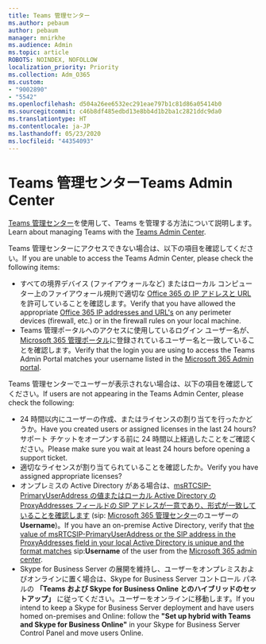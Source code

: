 ```yaml
---
title: Teams 管理センター
ms.author: pebaum
author: pebaum
manager: mnirkhe
ms.audience: Admin
ms.topic: article
ROBOTS: NOINDEX, NOFOLLOW
localization_priority: Priority
ms.collection: Adm_O365
ms.custom:
- "9002890"
- "5542"
ms.openlocfilehash: d504a26ee6532ec291eae797b1c81d86a05414b0
ms.sourcegitcommit: c46b8df485edbd13e8bb4d1b2ba1c2821ddc9da0
ms.translationtype: HT
ms.contentlocale: ja-JP
ms.lasthandoff: 05/23/2020
ms.locfileid: "44354093"
---
```

# <a name="teams-admin-center"></a><span data-ttu-id="886ec-102">Teams 管理センター</span><span class="sxs-lookup"><span data-stu-id="886ec-102">Teams Admin Center</span></span>

<span data-ttu-id="886ec-103">[Teams 管理センター](https://docs.microsoft.com/microsoftteams/manage-teams-skypeforbusiness-admin-center)を使用して、Teams を管理する方法について説明します。</span><span class="sxs-lookup"><span data-stu-id="886ec-103">Learn about managing Teams with the [Teams Admin Center](https://docs.microsoft.com/microsoftteams/manage-teams-skypeforbusiness-admin-center).</span></span>

<span data-ttu-id="886ec-104">Teams 管理センターにアクセスできない場合は、以下の項目を確認してください。</span><span class="sxs-lookup"><span data-stu-id="886ec-104">If you are unable to access the Teams Admin Center, please check the following items:</span></span>

- <span data-ttu-id="886ec-105">すべての境界デバイス (ファイアウォールなど) またはローカル コンピューター上のファイアウォール規則で適切な [Office 365 の IP アドレスと URL](https://docs.microsoft.com/Office365/Enterprise/office-365-ip-web-service) を許可していることを確認します。</span><span class="sxs-lookup"><span data-stu-id="886ec-105">Verify that you have allowed the appropriate [Office 365 IP addresses and URL's](https://docs.microsoft.com/Office365/Enterprise/office-365-ip-web-service) on any perimeter devices (firewall, etc.) or in the firewall rules on your local machine.</span></span>
- <span data-ttu-id="886ec-106">Teams 管理ポータルへのアクセスに使用しているログイン ユーザー名が、[Microsoft 365 管理ポータル](https://admin.microsoft.com/Adminportal/Home?source=applauncher#/users)に登録されているユーザー名と一致していることを確認します。</span><span class="sxs-lookup"><span data-stu-id="886ec-106">Verify that the login you are using to access the Teams Admin Portal matches your username listed in the [Microsoft 365 Admin portal](https://admin.microsoft.com/Adminportal/Home?source=applauncher#/users).</span></span>

<span data-ttu-id="886ec-107">Teams 管理センターでユーザーが表示されない場合は、以下の項目を確認してください。</span><span class="sxs-lookup"><span data-stu-id="886ec-107">If users are not appearing in the Teams Admin Center, please check the following:</span></span>

- <span data-ttu-id="886ec-108">24 時間以内にユーザーの作成、またはライセンスの割り当てを行ったかどうか。</span><span class="sxs-lookup"><span data-stu-id="886ec-108">Have you created users or assigned licenses in the last 24 hours?</span></span> <span data-ttu-id="886ec-109">サポート チケットをオープンする前に 24 時間以上経過したことをご確認ください。</span><span class="sxs-lookup"><span data-stu-id="886ec-109">Please make sure you wait at least 24 hours before opening a support ticket.</span></span>
- <span data-ttu-id="886ec-110">適切なライセンスが割り当てられていることを確認したか。</span><span class="sxs-lookup"><span data-stu-id="886ec-110">Verify you have assigned appropriate licenses?</span></span>
- <span data-ttu-id="886ec-111">オンプレミスの Active Directory がある場合は、[msRTCSIP-PrimaryUserAddress の値またはローカル Active Directory の ProxyAddresses フィールドの SIP アドレスが一意であり、形式が一致していることを確認します](https://docs.microsoft.com/skypeforbusiness/troubleshoot/online-configuration/msrtcsip-primaryuseraddress-proxyaddaddress) (sip: [Microsoft 365 管理センター](https://admin.microsoft.com/Adminportal/Home?source=applauncher#/users)のユーザーの **Username**)。</span><span class="sxs-lookup"><span data-stu-id="886ec-111">If you have an on-premise Active Directory, verify that [the value of msRTCSIP-PrimaryUserAddress or the SIP address in the ProxyAddresses field in your local Active Directory is unique and the format matches](https://docs.microsoft.com/skypeforbusiness/troubleshoot/online-configuration/msrtcsip-primaryuseraddress-proxyaddaddress) sip:**Username** of the user from the [Microsoft 365 admin center](https://admin.microsoft.com/Adminportal/Home?source=applauncher#/users).</span></span>
- <span data-ttu-id="886ec-112">Skype for Business Server の展開を維持し、ユーザーをオンプレミスおよびオンラインに置く場合は、Skype for Business Server コントロール パネルの **「Teams および Skype for Business Online とのハイブリッドのセットアップ」** に従ってください。ユーザーをオンラインに移動します。</span><span class="sxs-lookup"><span data-stu-id="886ec-112">If you intend to keep a Skype for Business Server deployment and have users homed on-premises and Online: follow the **"Set up hybrid with Teams and Skype for Business Online"** in your Skype for Business Server Control Panel and move users Online.</span></span>
